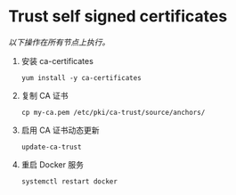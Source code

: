 # Trust self signed certificates

*以下操作在所有节点上执行。*

1. 安装 ca-certificates

   ```shell
   yum install -y ca-certificates
   ```

2. 复制 CA 证书

   ```shell
   cp my-ca.pem /etc/pki/ca-trust/source/anchors/
   ```
   

3. 启用 CA 证书动态更新

   ```shell
   update-ca-trust
   ```

   

4. 重启 Docker 服务

   ```shell
   systemctl restart docker
   ```